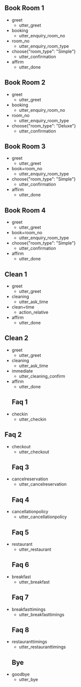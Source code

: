 <!-- Booking stories -->
## Book Room 1
* greet
  - utter_greet
* booking
  - utter_enquiry_room_no
* room_no
  - utter_enquiry_room_type
* choose{"room_type": "Simple"}
  - utter_confirmation
* affirm
  - utter_done
## Book Room 2
* greet
  - utter_greet
* booking
  - utter_enquiry_room_no
* room_no
  - utter_enquiry_room_type
* choose{"room_type": "Deluxe"}
  - utter_confirmation
## Book Room 3
* greet
  - utter_greet
* book+room_no
  - utter_enquiry_room_type
* choose{"room_type": "Simple"}
  - utter_confirmation
* affirm
  - utter_done
## Book Room 4
* greet
  - utter_greet
* book+room_no
  - utter_enquiry_room_type
* choose{"room_type": "Simple"}
  - utter_confirmation
* affirm
  - utter_done
<!-- Cleaning Stories -->

## Clean 1
* greet
  - utter_greet
* cleaning
  - utter_ask_time
* clean+time
  - action_relative
* affirm
  - utter_done
  
## Clean 2
* greet
  - utter_greet
* cleaning
  - utter_ask_time
* immediate
  - utter_cleaning_confirm
* affirm
  - utter_done
  <!-- FAQ -->
  ## Faq 1
* checkin
  - utter_checkin
 ## Faq 2
* checkout
  - utter_checkout
   ## Faq 3
* cancelreservation
  - utter_cancelreservation
   ## Faq 4
* cancellationpolicy
  - utter_cancellationpolicy
   ## Faq 5
* restaurant
  - utter_restaurant
   ## Faq 6
* breakfast
  - utter_breakfast
   ## Faq 7
* breakfasttimings
  - utter_breakfasttimings
   ## Faq 8
* restauranttimings
  - utter_restauranttimings
  <!-- GOODBYE -->
   ## Bye
* goodbye
  - utter_bye

